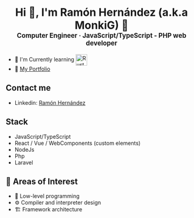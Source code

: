 <h1 align="center">
    Hi 👋, I'm Ramón Hernández (a.k.a MonkiG) 🐒 <br/>
    <span align="center" style="font-size: 60%">Computer Engineer &middot     JavaScript/TypeScript - PHP web developer</span> <br/>
</h1>

- 📝 I'm Currently learning 
  <img width="30px" src="https://rust-lang.org/static/images/rust-logo-blk.svg" alt="Rust logo" style="vertical-align: middle;">
- 📖 [My Portfolio](https://monkig.dev/) 

## Contact me

- Linkedin: [Ramón Hernández](https://www.linkedin.com/in/ramonha/)
  
## Stack
- JavaScript/TypeScript
- React / Vue / WebComponents (custom elements)
- NodeJs
- Php
- Laravel

## 🎯 Areas of Interest
- 🧠 Low-level programming  
- ⚙️ Compiler and interpreter design  
- 🏗️ Framework architecture
